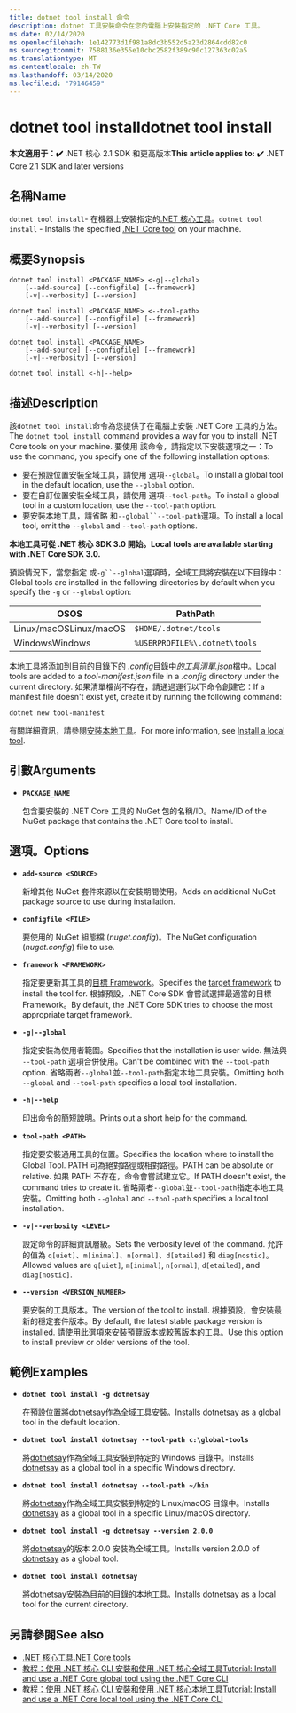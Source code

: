 ```yaml
---
title: dotnet tool install 命令
description: dotnet 工具安裝命令在您的電腦上安裝指定的 .NET Core 工具。
ms.date: 02/14/2020
ms.openlocfilehash: 1e142773d1f981a8dc3b552d5a23d2864cdd82c0
ms.sourcegitcommit: 7588136e355e10cbc2582f389c90c127363c02a5
ms.translationtype: MT
ms.contentlocale: zh-TW
ms.lasthandoff: 03/14/2020
ms.locfileid: "79146459"
---
```

# <a name="dotnet-tool-install"></a><span data-ttu-id="f1ecb-103">dotnet tool install</span><span class="sxs-lookup"><span data-stu-id="f1ecb-103">dotnet tool install</span></span>

<span data-ttu-id="f1ecb-104">**本文適用于：✔️** .NET 核心 2.1 SDK 和更高版本</span><span class="sxs-lookup"><span data-stu-id="f1ecb-104">**This article applies to:** ✔️ .NET Core 2.1 SDK and later versions</span></span>

## <a name="name"></a><span data-ttu-id="f1ecb-105">名稱</span><span class="sxs-lookup"><span data-stu-id="f1ecb-105">Name</span></span>

<span data-ttu-id="f1ecb-106">`dotnet tool install`- 在機器上安裝指定的[.NET 核心工具](global-tools.md)。</span><span class="sxs-lookup"><span data-stu-id="f1ecb-106">`dotnet tool install` - Installs the specified [.NET Core tool](global-tools.md) on your machine.</span></span>

## <a name="synopsis"></a><span data-ttu-id="f1ecb-107">概要</span><span class="sxs-lookup"><span data-stu-id="f1ecb-107">Synopsis</span></span>

```dotnetcli
dotnet tool install <PACKAGE_NAME> <-g|--global>
    [--add-source] [--configfile] [--framework]
    [-v|--verbosity] [--version]

dotnet tool install <PACKAGE_NAME> <--tool-path>
    [--add-source] [--configfile] [--framework]
    [-v|--verbosity] [--version]

dotnet tool install <PACKAGE_NAME>
    [--add-source] [--configfile] [--framework]
    [-v|--verbosity] [--version]

dotnet tool install <-h|--help>
```

## <a name="description"></a><span data-ttu-id="f1ecb-108">描述</span><span class="sxs-lookup"><span data-stu-id="f1ecb-108">Description</span></span>

<span data-ttu-id="f1ecb-109">該`dotnet tool install`命令為您提供了在電腦上安裝 .NET Core 工具的方法。</span><span class="sxs-lookup"><span data-stu-id="f1ecb-109">The `dotnet tool install` command provides a way for you to install .NET Core tools on your machine.</span></span> <span data-ttu-id="f1ecb-110">要使用 該命令，請指定以下安裝選項之一：</span><span class="sxs-lookup"><span data-stu-id="f1ecb-110">To use the command, you specify one of the following installation options:</span></span>

* <span data-ttu-id="f1ecb-111">要在預設位置安裝全域工具，請使用 選項`--global`。</span><span class="sxs-lookup"><span data-stu-id="f1ecb-111">To install a global tool in the default location, use the `--global` option.</span></span>
* <span data-ttu-id="f1ecb-112">要在自訂位置安裝全域工具，請使用 選項`--tool-path`。</span><span class="sxs-lookup"><span data-stu-id="f1ecb-112">To install a global tool in a custom location,  use the `--tool-path` option.</span></span>
* <span data-ttu-id="f1ecb-113">要安裝本地工具，請省略 和`--global``--tool-path`選項。</span><span class="sxs-lookup"><span data-stu-id="f1ecb-113">To install a local tool, omit the `--global` and `--tool-path` options.</span></span>

<span data-ttu-id="f1ecb-114">**本地工具可從 .NET 核心 SDK 3.0 開始。**</span><span class="sxs-lookup"><span data-stu-id="f1ecb-114">**Local tools are available starting with .NET Core SDK 3.0.**</span></span>

<span data-ttu-id="f1ecb-115">預設情況下，當您指定 或`-g``--global`選項時，全域工具將安裝在以下目錄中：</span><span class="sxs-lookup"><span data-stu-id="f1ecb-115">Global tools are installed in the following directories by default when you specify the `-g` or `--global` option:</span></span>

| <span data-ttu-id="f1ecb-116">OS</span><span class="sxs-lookup"><span data-stu-id="f1ecb-116">OS</span></span>          | <span data-ttu-id="f1ecb-117">Path</span><span class="sxs-lookup"><span data-stu-id="f1ecb-117">Path</span></span>                          |
|-------------|-------------------------------|
| <span data-ttu-id="f1ecb-118">Linux/macOS</span><span class="sxs-lookup"><span data-stu-id="f1ecb-118">Linux/macOS</span></span> | `$HOME/.dotnet/tools`         |
| <span data-ttu-id="f1ecb-119">Windows</span><span class="sxs-lookup"><span data-stu-id="f1ecb-119">Windows</span></span>     | `%USERPROFILE%\.dotnet\tools` |

<span data-ttu-id="f1ecb-120">本地工具將添加到目前的目錄下的 *.config*目錄中*的工具清單.json*檔中。</span><span class="sxs-lookup"><span data-stu-id="f1ecb-120">Local tools are added to a *tool-manifest.json* file in a *.config* directory under the current directory.</span></span> <span data-ttu-id="f1ecb-121">如果清單檔尚不存在，請通過運行以下命令創建它：</span><span class="sxs-lookup"><span data-stu-id="f1ecb-121">If a manifest file doesn't exist yet, create it by running the following command:</span></span>

```dotnetcli
dotnet new tool-manifest
```

<span data-ttu-id="f1ecb-122">有關詳細資訊，請參閱[安裝本地工具](global-tools.md#install-a-local-tool)。</span><span class="sxs-lookup"><span data-stu-id="f1ecb-122">For more information, see [Install a local tool](global-tools.md#install-a-local-tool).</span></span>

## <a name="arguments"></a><span data-ttu-id="f1ecb-123">引數</span><span class="sxs-lookup"><span data-stu-id="f1ecb-123">Arguments</span></span>

- **`PACKAGE_NAME`**

  <span data-ttu-id="f1ecb-124">包含要安裝的 .NET Core 工具的 NuGet 包的名稱/ID。</span><span class="sxs-lookup"><span data-stu-id="f1ecb-124">Name/ID of the NuGet package that contains the .NET Core tool to install.</span></span>

## <a name="options"></a><span data-ttu-id="f1ecb-125">選項。</span><span class="sxs-lookup"><span data-stu-id="f1ecb-125">Options</span></span>

- **`add-source <SOURCE>`**

  <span data-ttu-id="f1ecb-126">新增其他 NuGet 套件來源以在安裝期間使用。</span><span class="sxs-lookup"><span data-stu-id="f1ecb-126">Adds an additional NuGet package source to use during installation.</span></span>

- **`configfile <FILE>`**

  <span data-ttu-id="f1ecb-127">要使用的 NuGet 組態檔 (*nuget.config*)。</span><span class="sxs-lookup"><span data-stu-id="f1ecb-127">The NuGet configuration (*nuget.config*) file to use.</span></span>

- **`framework <FRAMEWORK>`**

  <span data-ttu-id="f1ecb-128">指定要更新其工具的[目標 Framework](../../standard/frameworks.md)。</span><span class="sxs-lookup"><span data-stu-id="f1ecb-128">Specifies the [target framework](../../standard/frameworks.md) to install the tool for.</span></span> <span data-ttu-id="f1ecb-129">根據預設，.NET Core SDK 會嘗試選擇最適當的目標 Framework。</span><span class="sxs-lookup"><span data-stu-id="f1ecb-129">By default, the .NET Core SDK tries to choose the most appropriate target framework.</span></span>

- **`-g|--global`**

  <span data-ttu-id="f1ecb-130">指定安裝為使用者範圍。</span><span class="sxs-lookup"><span data-stu-id="f1ecb-130">Specifies that the installation is user wide.</span></span> <span data-ttu-id="f1ecb-131">無法與 `--tool-path` 選項合併使用。</span><span class="sxs-lookup"><span data-stu-id="f1ecb-131">Can't be combined with the `--tool-path` option.</span></span> <span data-ttu-id="f1ecb-132">省略兩者`--global`並`--tool-path`指定本地工具安裝。</span><span class="sxs-lookup"><span data-stu-id="f1ecb-132">Omitting both `--global` and `--tool-path` specifies a local tool installation.</span></span>

- **`-h|--help`**

  <span data-ttu-id="f1ecb-133">印出命令的簡短說明。</span><span class="sxs-lookup"><span data-stu-id="f1ecb-133">Prints out a short help for the command.</span></span>

- **`tool-path <PATH>`**

  <span data-ttu-id="f1ecb-134">指定要安裝通用工具的位置。</span><span class="sxs-lookup"><span data-stu-id="f1ecb-134">Specifies the location where to install the Global Tool.</span></span> <span data-ttu-id="f1ecb-135">PATH 可為絕對路徑或相對路徑。</span><span class="sxs-lookup"><span data-stu-id="f1ecb-135">PATH can be absolute or relative.</span></span> <span data-ttu-id="f1ecb-136">如果 PATH 不存在，命令會嘗試建立它。</span><span class="sxs-lookup"><span data-stu-id="f1ecb-136">If PATH doesn't exist, the command tries to create it.</span></span> <span data-ttu-id="f1ecb-137">省略兩者`--global`並`--tool-path`指定本地工具安裝。</span><span class="sxs-lookup"><span data-stu-id="f1ecb-137">Omitting both `--global` and `--tool-path` specifies a local tool installation.</span></span>

- **`-v|--verbosity <LEVEL>`**

  <span data-ttu-id="f1ecb-138">設定命令的詳細資訊層級。</span><span class="sxs-lookup"><span data-stu-id="f1ecb-138">Sets the verbosity level of the command.</span></span> <span data-ttu-id="f1ecb-139">允許的值為 `q[uiet]`、`m[inimal]`、`n[ormal]`、`d[etailed]` 和 `diag[nostic]`。</span><span class="sxs-lookup"><span data-stu-id="f1ecb-139">Allowed values are `q[uiet]`, `m[inimal]`, `n[ormal]`, `d[etailed]`, and `diag[nostic]`.</span></span>

- **`--version <VERSION_NUMBER>`**

  <span data-ttu-id="f1ecb-140">要安裝的工具版本。</span><span class="sxs-lookup"><span data-stu-id="f1ecb-140">The version of the tool to install.</span></span> <span data-ttu-id="f1ecb-141">根據預設，會安裝最新的穩定套件版本。</span><span class="sxs-lookup"><span data-stu-id="f1ecb-141">By default, the latest stable package version is installed.</span></span> <span data-ttu-id="f1ecb-142">請使用此選項來安裝預覽版本或較舊版本的工具。</span><span class="sxs-lookup"><span data-stu-id="f1ecb-142">Use this option to install preview or older versions of the tool.</span></span>

## <a name="examples"></a><span data-ttu-id="f1ecb-143">範例</span><span class="sxs-lookup"><span data-stu-id="f1ecb-143">Examples</span></span>

- **`dotnet tool install -g dotnetsay`**

  <span data-ttu-id="f1ecb-144">在預設位置將[dotnetsay](https://www.nuget.org/packages/dotnetsay/)作為全域工具安裝。</span><span class="sxs-lookup"><span data-stu-id="f1ecb-144">Installs [dotnetsay](https://www.nuget.org/packages/dotnetsay/) as a global tool in the default location.</span></span>

- **`dotnet tool install dotnetsay --tool-path c:\global-tools`**

  <span data-ttu-id="f1ecb-145">將[dotnetsay](https://www.nuget.org/packages/dotnetsay/)作為全域工具安裝到特定的 Windows 目錄中。</span><span class="sxs-lookup"><span data-stu-id="f1ecb-145">Installs [dotnetsay](https://www.nuget.org/packages/dotnetsay/) as a global tool in a specific Windows directory.</span></span>

- **`dotnet tool install dotnetsay --tool-path ~/bin`**

  <span data-ttu-id="f1ecb-146">將[dotnetsay](https://www.nuget.org/packages/dotnetsay/)作為全域工具安裝到特定的 Linux/macOS 目錄中。</span><span class="sxs-lookup"><span data-stu-id="f1ecb-146">Installs [dotnetsay](https://www.nuget.org/packages/dotnetsay/) as a global tool in a specific Linux/macOS directory.</span></span>

- **`dotnet tool install -g dotnetsay --version 2.0.0`**

  <span data-ttu-id="f1ecb-147">將[dotnetsay](https://www.nuget.org/packages/dotnetsay/)的版本 2.0.0 安裝為全域工具。</span><span class="sxs-lookup"><span data-stu-id="f1ecb-147">Installs version 2.0.0 of [dotnetsay](https://www.nuget.org/packages/dotnetsay/) as a global tool.</span></span>

- **`dotnet tool install dotnetsay`**

  <span data-ttu-id="f1ecb-148">將[dotnetsay](https://www.nuget.org/packages/dotnetsay/)安裝為目前的目錄的本地工具。</span><span class="sxs-lookup"><span data-stu-id="f1ecb-148">Installs [dotnetsay](https://www.nuget.org/packages/dotnetsay/) as a local tool for the current directory.</span></span>

## <a name="see-also"></a><span data-ttu-id="f1ecb-149">另請參閱</span><span class="sxs-lookup"><span data-stu-id="f1ecb-149">See also</span></span>

- [<span data-ttu-id="f1ecb-150">.NET 核心工具</span><span class="sxs-lookup"><span data-stu-id="f1ecb-150">.NET Core tools</span></span>](global-tools.md)
- [<span data-ttu-id="f1ecb-151">教程：使用 .NET 核心 CLI 安裝和使用 .NET 核心全域工具</span><span class="sxs-lookup"><span data-stu-id="f1ecb-151">Tutorial: Install and use a .NET Core global tool using the .NET Core CLI</span></span>](global-tools-how-to-use.md)
- [<span data-ttu-id="f1ecb-152">教程：使用 .NET 核心 CLI 安裝和使用 .NET 核心本地工具</span><span class="sxs-lookup"><span data-stu-id="f1ecb-152">Tutorial: Install and use a .NET Core local tool using the .NET Core CLI</span></span>](local-tools-how-to-use.md)
